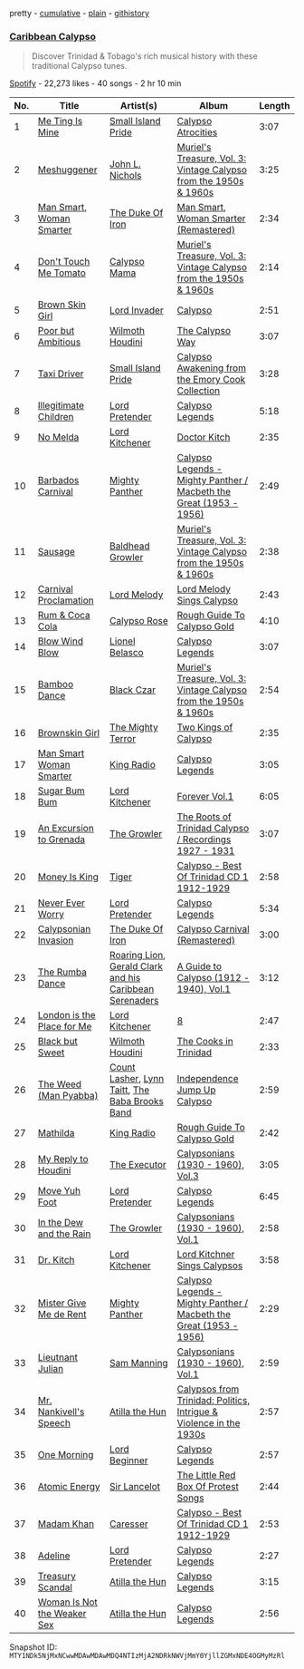 pretty - [cumulative](/playlists/cumulative/37i9dQZF1DX6QlnUtJCO12.md) - [plain](/playlists/plain/37i9dQZF1DX6QlnUtJCO12) - [githistory](https://github.githistory.xyz/mackorone/spotify-playlist-archive/blob/main/playlists/plain/37i9dQZF1DX6QlnUtJCO12)

### [Caribbean Calypso](https://open.spotify.com/playlist/37i9dQZF1DX6QlnUtJCO12)

> Discover Trinidad & Tobago's rich musical history with these traditional Calypso tunes.

[Spotify](https://open.spotify.com/user/spotify) - 22,273 likes - 40 songs - 2 hr 10 min

| No. | Title | Artist(s) | Album | Length |
|---|---|---|---|---|
| 1 | [Me Ting Is Mine](https://open.spotify.com/track/1OVkqIMN1QkVbSDpSOU0yt) | [Small Island Pride](https://open.spotify.com/artist/7ugF6nfdSQf3Lgl58uKeCL) | [Calypso Atrocities](https://open.spotify.com/album/4wxZvFup77TmfeOsY0spI2) | 3:07 |
| 2 | [Meshuggener](https://open.spotify.com/track/48oVuKnl8R6gH5CEjB5qVN) | [John L\. Nichols](https://open.spotify.com/artist/4v5ivzSlS5RaolIHZlKnXc) | [Muriel's Treasure, Vol\. 3: Vintage Calypso from the 1950s & 1960s](https://open.spotify.com/album/1q2ALrnbfYsMdbNAhKPpPX) | 3:25 |
| 3 | [Man Smart, Woman Smarter](https://open.spotify.com/track/5bjWqqJdM85zPvVHnXlEui) | [The Duke Of Iron](https://open.spotify.com/artist/24SUuBMfJRRKPZxkTJ8p81) | [Man Smart, Woman Smarter \(Remastered\)](https://open.spotify.com/album/7ueOZmQbgjo5U1wRn4gUAs) | 2:34 |
| 4 | [Don't Touch Me Tomato](https://open.spotify.com/track/4T0vtk187B4c75WSc71jeq) | [Calypso Mama](https://open.spotify.com/artist/2t2wB82iIBJwcj0kVkgupy) | [Muriel's Treasure, Vol\. 3: Vintage Calypso from the 1950s & 1960s](https://open.spotify.com/album/1q2ALrnbfYsMdbNAhKPpPX) | 2:14 |
| 5 | [Brown Skin Girl](https://open.spotify.com/track/5IM2g33UlqKoLjjvgnP0Rp) | [Lord Invader](https://open.spotify.com/artist/1S1XUYadNLS2gkRKSxG1vl) | [Calypso](https://open.spotify.com/album/7zMd2ZyCLK83STGzNxDz5l) | 2:51 |
| 6 | [Poor but Ambitious](https://open.spotify.com/track/1yKL15Ahp2TD4SN0n2Jfhf) | [Wilmoth Houdini](https://open.spotify.com/artist/62vfc9z4z77qmgqTKXNb5S) | [The Calypso Way](https://open.spotify.com/album/3qLnHdkHnsJlg3YRA9xeWR) | 3:07 |
| 7 | [Taxi Driver](https://open.spotify.com/track/4bvPevGfBIGMujMTwpcXME) | [Small Island Pride](https://open.spotify.com/artist/7ugF6nfdSQf3Lgl58uKeCL) | [Calypso Awakening from the Emory Cook Collection](https://open.spotify.com/album/5IBNyUVIPDVZORyS0nUaRj) | 3:28 |
| 8 | [Illegitimate Children](https://open.spotify.com/track/2axzp0cVxqwNlKAitGIy9V) | [Lord Pretender](https://open.spotify.com/artist/3msiTUQJRYD0AndfwYIvUa) | [Calypso Legends](https://open.spotify.com/album/2hcNJdaOsTyGg9T7c54EBJ) | 5:18 |
| 9 | [No Melda](https://open.spotify.com/track/6DqNQ3UbRLwONLC0oqCS4M) | [Lord Kitchener](https://open.spotify.com/artist/7FL6vuQ7VGJvOiZUukHAcK) | [Doctor Kitch](https://open.spotify.com/album/6ZgbMHl4E3T6Cvjat6XZGa) | 2:35 |
| 10 | [Barbados Carnival](https://open.spotify.com/track/6VImP09GCjqLbOLY3S9S0z) | [Mighty Panther](https://open.spotify.com/artist/5DORYfZoyjtG1gyqk2oCgG) | [Calypso Legends \- Mighty Panther / Macbeth the Great \(1953 \- 1956\)](https://open.spotify.com/album/5NzKDh50xiq0chFaaekcUC) | 2:49 |
| 11 | [Sausage](https://open.spotify.com/track/7KAvmiHCXGTcy0yl0ASOpD) | [Baldhead Growler](https://open.spotify.com/artist/7eeTpMfXaP4GgXU0NGkZK6) | [Muriel's Treasure, Vol\. 3: Vintage Calypso from the 1950s & 1960s](https://open.spotify.com/album/1q2ALrnbfYsMdbNAhKPpPX) | 2:38 |
| 12 | [Carnival Proclamation](https://open.spotify.com/track/5k6fy2tWt4a08ffsOtjuW6) | [Lord Melody](https://open.spotify.com/artist/763Br9i2W8Zy7Qpuog90Ka) | [Lord Melody Sings Calypso](https://open.spotify.com/album/6f8R8HDMPeAnhR5NIoCu8e) | 2:43 |
| 13 | [Rum & Coca Cola](https://open.spotify.com/track/1sJIFhjOaBmlodsqybKqiF) | [Calypso Rose](https://open.spotify.com/artist/56QlZ0AFfkaaHyANLVkg5h) | [Rough Guide To Calypso Gold](https://open.spotify.com/album/5VIf7qataA0OtBKwbJLN1x) | 4:10 |
| 14 | [Blow Wind Blow](https://open.spotify.com/track/42FHEJKS0K5eEbY5hQLaAj) | [Lionel Belasco](https://open.spotify.com/artist/4cPFaFsaRAuAdh5qhZHCXf) | [Calypso Legends](https://open.spotify.com/album/2hcNJdaOsTyGg9T7c54EBJ) | 3:07 |
| 15 | [Bamboo Dance](https://open.spotify.com/track/2HExVDuofulaTYOEKqBo4c) | [Black Czar](https://open.spotify.com/artist/5F5nVgncAcSaCEmtrJQRcn) | [Muriel's Treasure, Vol\. 3: Vintage Calypso from the 1950s & 1960s](https://open.spotify.com/album/1q2ALrnbfYsMdbNAhKPpPX) | 2:54 |
| 16 | [Brownskin Girl](https://open.spotify.com/track/3ET56DwGYs80ER5BqM4f4c) | [The Mighty Terror](https://open.spotify.com/artist/3uTJIiOFsfmjdah5XVHeQO) | [Two Kings of Calypso](https://open.spotify.com/album/6FbMKLGx46R4tQLgBk0VQT) | 2:35 |
| 17 | [Man Smart Woman Smarter](https://open.spotify.com/track/3MWSJVLc5BLOpFW9tb6wac) | [King Radio](https://open.spotify.com/artist/68qRklewuFhi50agtf76un) | [Calypso Legends](https://open.spotify.com/album/2hcNJdaOsTyGg9T7c54EBJ) | 3:05 |
| 18 | [Sugar Bum Bum](https://open.spotify.com/track/149qzbNc27hQO3EGqUjGCq) | [Lord Kitchener](https://open.spotify.com/artist/7FL6vuQ7VGJvOiZUukHAcK) | [Forever Vol.1](https://open.spotify.com/album/50ewdI3akLHpuLJRlTuYgY) | 6:05 |
| 19 | [An Excursion to Grenada](https://open.spotify.com/track/2exnKM3xbU5lWi9T1WYPtL) | [The Growler](https://open.spotify.com/artist/5lwYMYhwMqdKbfseKD1TWn) | [The Roots of Trinidad Calypso / Recordings 1927 \- 1931](https://open.spotify.com/album/2kTdiNgJNIXO82P5rITM84) | 3:07 |
| 20 | [Money Is King](https://open.spotify.com/track/24AeZpYgwKemY07HL0qwhn) | [Tiger](https://open.spotify.com/artist/5Im9CBGcV9N3V6ehgZFcRk) | [Calypso \- Best Of Trinidad CD 1 1912\-1929](https://open.spotify.com/album/6jNpSx8r02ElxRnuoKCEDF) | 2:58 |
| 21 | [Never Ever Worry](https://open.spotify.com/track/4Acjs07xTgVV4ql6lYoZDP) | [Lord Pretender](https://open.spotify.com/artist/3msiTUQJRYD0AndfwYIvUa) | [Calypso Legends](https://open.spotify.com/album/2hcNJdaOsTyGg9T7c54EBJ) | 5:34 |
| 22 | [Calypsonian Invasion](https://open.spotify.com/track/0oLlOtIYnH5kwSEOJoEarY) | [The Duke Of Iron](https://open.spotify.com/artist/24SUuBMfJRRKPZxkTJ8p81) | [Calypso Carnival \(Remastered\)](https://open.spotify.com/album/3rW38tUEFXgE1YKVkRlZFh) | 3:00 |
| 23 | [The Rumba Dance](https://open.spotify.com/track/1JRVPBbouJbwli9SNoZkzx) | [Roaring Lion](https://open.spotify.com/artist/5hSF1JVkIaxGR4a3Ft5F9V), [Gerald Clark and his Caribbean Serenaders](https://open.spotify.com/artist/3cAPjGaYEFZwtgtzpcvmMh) | [A Guide to Calypso \(1912 \- 1940\), Vol.1](https://open.spotify.com/album/38slaOgROCHiVUk1kaS1zK) | 3:12 |
| 24 | [London is the Place for Me](https://open.spotify.com/track/1pETAnznla509bUKb34xnS) | [Lord Kitchener](https://open.spotify.com/artist/7FL6vuQ7VGJvOiZUukHAcK) | [8](https://open.spotify.com/album/5myiV8PzZ56eKshMLoTvVH) | 2:47 |
| 25 | [Black but Sweet](https://open.spotify.com/track/657JgYEGUo3gKjn2PCSVpw) | [Wilmoth Houdini](https://open.spotify.com/artist/62vfc9z4z77qmgqTKXNb5S) | [The Cooks in Trinidad](https://open.spotify.com/album/4R9XWdsiThwOaF8OX9vs4M) | 2:33 |
| 26 | [The Weed \(Man Pyabba\)](https://open.spotify.com/track/6vFcUp67PGMjZdSKvney6Y) | [Count Lasher](https://open.spotify.com/artist/0J2rvUNb5LPOFUV3aWY6Xl), [Lynn Taitt](https://open.spotify.com/artist/2AOn8ToM1vaab3wtU74ldy), [The Baba Brooks Band](https://open.spotify.com/artist/2CvWN4mkeo5qpINkGALdgQ) | [Independence Jump Up Calypso](https://open.spotify.com/album/2dfghX8adIwzkl4LwWLoRE) | 2:59 |
| 27 | [Mathilda](https://open.spotify.com/track/1kP9Mmmcl0tGpqKeOBHZ0b) | [King Radio](https://open.spotify.com/artist/68qRklewuFhi50agtf76un) | [Rough Guide To Calypso Gold](https://open.spotify.com/album/5VIf7qataA0OtBKwbJLN1x) | 2:42 |
| 28 | [My Reply to Houdini](https://open.spotify.com/track/416NGM98lMSM3EZwMHcGFL) | [The Executor](https://open.spotify.com/artist/6xJuCASaNxCSPoswqEqGur) | [Calypsonians \(1930 \- 1960\), Vol.3](https://open.spotify.com/album/4GmO9Pe5sQ7lkhnkdQlMNL) | 3:05 |
| 29 | [Move Yuh Foot](https://open.spotify.com/track/6CCnv2VWTcKq3esvGQfpGP) | [Lord Pretender](https://open.spotify.com/artist/3msiTUQJRYD0AndfwYIvUa) | [Calypso Legends](https://open.spotify.com/album/2hcNJdaOsTyGg9T7c54EBJ) | 6:45 |
| 30 | [In the Dew and the Rain](https://open.spotify.com/track/1dnOU5nbW5kpmRBg0uCtqy) | [The Growler](https://open.spotify.com/artist/5lwYMYhwMqdKbfseKD1TWn) | [Calypsonians \(1930 \- 1960\), Vol.1](https://open.spotify.com/album/4W7U6rL6f2eK4kPFk7XgHo) | 2:58 |
| 31 | [Dr\. Kitch](https://open.spotify.com/track/5yiD5KuaHUTRhd5PVhYRTG) | [Lord Kitchener](https://open.spotify.com/artist/7FL6vuQ7VGJvOiZUukHAcK) | [Lord Kitchner Sings Calypsos](https://open.spotify.com/album/3MXV3GaCaezzEwp3u50H5i) | 3:58 |
| 32 | [Mister Give Me de Rent](https://open.spotify.com/track/0TYdFe0dwxgZUOeBkeddxD) | [Mighty Panther](https://open.spotify.com/artist/5DORYfZoyjtG1gyqk2oCgG) | [Calypso Legends \- Mighty Panther / Macbeth the Great \(1953 \- 1956\)](https://open.spotify.com/album/5NzKDh50xiq0chFaaekcUC) | 2:29 |
| 33 | [Lieutnant Julian](https://open.spotify.com/track/351Zm4ZUKWT7qW7rXVoFkr) | [Sam Manning](https://open.spotify.com/artist/6MFvKHJHRpB6kWx3AMvvT4) | [Calypsonians \(1930 \- 1960\), Vol.1](https://open.spotify.com/album/4W7U6rL6f2eK4kPFk7XgHo) | 2:59 |
| 34 | [Mr\. Nankivell's Speech](https://open.spotify.com/track/6J1rPbuBjBaJdg53tjyhpG) | [Atilla the Hun](https://open.spotify.com/artist/3XgijVGUbtWr7rTQxd2uEh) | [Calypsos from Trinidad: Politics, Intrigue & Violence in the 1930s](https://open.spotify.com/album/2KeFqsujCepKC9qaCWmRS2) | 2:57 |
| 35 | [One Morning](https://open.spotify.com/track/31wt5kpN4oS5UX9qBa5LsO) | [Lord Beginner](https://open.spotify.com/artist/1RsidBdQh9dqKrDdVDX7Yq) | [Calypso Legends](https://open.spotify.com/album/2hcNJdaOsTyGg9T7c54EBJ) | 2:57 |
| 36 | [Atomic Energy](https://open.spotify.com/track/7zqkjwb3TS4CQHjk549Gqq) | [Sir Lancelot](https://open.spotify.com/artist/35r4QU4IraKEsU0U0df0G6) | [The Little Red Box Of Protest Songs](https://open.spotify.com/album/62U6vO55A3UCtHnNGL59xY) | 2:44 |
| 37 | [Madam Khan](https://open.spotify.com/track/5pwZEoz1Us2iRvKGDTANdQ) | [Caresser](https://open.spotify.com/artist/3yYR5E4CAkasdBgESRKjLN) | [Calypso \- Best Of Trinidad CD 1 1912\-1929](https://open.spotify.com/album/6jNpSx8r02ElxRnuoKCEDF) | 2:53 |
| 38 | [Adeline](https://open.spotify.com/track/2TSoYOzG3aew7VK6V7VD9L) | [Lord Pretender](https://open.spotify.com/artist/3msiTUQJRYD0AndfwYIvUa) | [Calypso Legends](https://open.spotify.com/album/2hcNJdaOsTyGg9T7c54EBJ) | 2:27 |
| 39 | [Treasury Scandal](https://open.spotify.com/track/0u2k6gMrd5Vj3LE6roICjO) | [Atilla the Hun](https://open.spotify.com/artist/3XgijVGUbtWr7rTQxd2uEh) | [Calypso Legends](https://open.spotify.com/album/2hcNJdaOsTyGg9T7c54EBJ) | 3:15 |
| 40 | [Woman Is Not the Weaker Sex](https://open.spotify.com/track/3TdWiZMMN9oTToEi51e8ji) | [Atilla the Hun](https://open.spotify.com/artist/3XgijVGUbtWr7rTQxd2uEh) | [Calypso Legends](https://open.spotify.com/album/2hcNJdaOsTyGg9T7c54EBJ) | 2:56 |

Snapshot ID: `MTY1NDk5NjMxNCwwMDAwMDAwMDQ4NTIzMjA2NDRkNWVjMmY0YjllZGMxNDE4OGMyMzRl`
